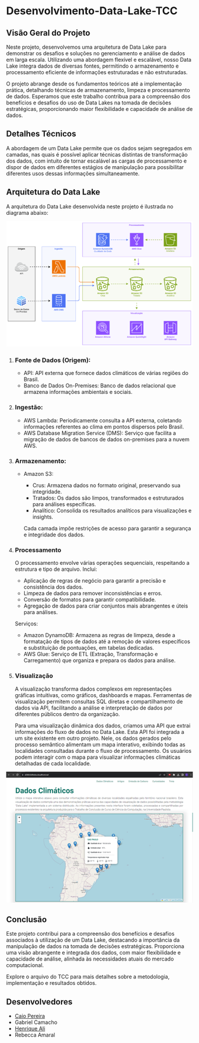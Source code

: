 # Desenvolvimento-Data-Lake-TCC

## **Visão Geral do Projeto**
Neste projeto, desenvolvemos uma arquitetura de Data Lake para demonstrar os desafios e soluções no gerenciamento e análise de dados em larga escala. Utilizando uma abordagem flexível e escalável, nosso Data Lake integra dados de diversas fontes, permitindo o armazenamento e processamento eficiente de informações estruturadas e não estruturadas.

O projeto abrange desde os fundamentos teóricos até a implementação prática, detalhando técnicas de armazenamento, limpeza e processamento de dados. Esperamos que este trabalho contribua para a compreensão dos benefícios e desafios do uso de Data Lakes na tomada de decisões estratégicas, proporcionando maior flexibilidade e capacidade de análise de dados.

## Detalhes Técnicos
A abordagem de um Data Lake permite que os dados sejam segregados em camadas, nas quais é possível aplicar técnicas distintas de transformação dos dados, com intuito de tornar escalável as cargas de processamento e dispor de dados em diferentes estágios de manipulação para possibilitar diferentes usos dessas informações simultaneamente.

## Arquitetura do Data Lake
A arquitetura do Data Lake desenvolvida neste projeto é ilustrada no diagrama abaixo:

![Arquitetura](https://github.com/Henrique-Ali/Desenvolvimento-Data-Lake-TCC/blob/main/imagens/DiagramaArquitetura.png)

1. ### Fonte de Dados (Origem):
   * API: API externa que fornece dados climáticos de várias regiões do Brasil.
   * Banco de Dados On-Premises: Banco de dados relacional que armazena informações ambientais e sociais.

1. ### Ingestão:

   * AWS Lambda: Periodicamente consulta a API externa, coletando informações referentes ao clima em pontos dispersos pelo Brasil.
   * AWS Database Migration Service (DMS): Serviço que facilita a migração de dados de bancos de dados on-premises para a nuvem AWS.
     
1. ### Armazenamento:
   * Amazon S3:
      * Crus: Armazena dados no formato original, preservando sua integridade.
      * Tratados: Os dados são limpos, transformados e estruturados para análises específicas.
      * Analítico: Consolida os resultados analíticos para visualizações e insights.

      Cada camada impõe restrições de acesso para garantir a segurança e integridade dos dados.

1. ### Processamento

   O processamento envolve várias operações sequenciais, respeitando a estrutura e tipo de arquivo. Inclui:

   * Aplicação de regras de negócio para garantir a precisão e consistência dos dados.
   * Limpeza de dados para remover inconsistências e erros.
   * Conversão de formatos para garantir compatibilidade.
   * Agregação de dados para criar conjuntos mais abrangentes e úteis para análises.

   Serviços:

      * Amazon DynamoDB: Armazena as regras de limpeza, desde a formatação de tipos de dados até a remoção de valores específicos e substituição de pontuações, em tabelas dedicadas.
      * AWS Glue: Serviço de ETL (Extração, Transformação e Carregamento) que organiza e prepara os dados para análise.

1. ### Visualização

   A visualização transforma dados complexos em representações gráficas intuitivas, como gráficos, dashboards e mapas. Ferramentas de visualização permitem consultas SQL diretas e compartilhamento de dados via API, facilitando a análise e interpretação de dados por diferentes públicos dentro da organização.

   Para uma visualização dinâmica dos dados, criamos uma API que extrai informações do fluxo de dados no Data Lake. Esta API foi integrada a um site existente em outro projeto. Nele, os dados gerados pelo processo semântico alimentam um mapa interativo, exibindo todas as localidades consultadas durante o fluxo de processamento. Os usuários podem interagir com o mapa para visualizar informações climáticas detalhadas de cada localidade.
<div align="center">
  
![mapa](https://github.com/Henrique-Ali/Desenvolvimento-Data-Lake-TCC/blob/main/imagens/MapaDados.png)

</div>

## Conclusão

Este projeto contribui para a compreensão dos benefícios e desafios associados à utilização de um Data Lake, destacando a importância da manipulação de dados na tomada de decisões estratégicas. Proporciona uma visão abrangente e integrada dos dados, com maior flexibilidade e capacidade de análise, alinhada às necessidades atuais do mercado computacional.

Explore o arquivo do TCC para mais detalhes sobre a metodologia, implementação e resultados obtidos.

## Desenvolvedores

* [Caio Pereira](https://github.com/Caio-Pereira)
* Gabriel Camacho
* [Henrique Ali](https://github.com/Henrique-Ali?tab=repositories)
* Rebecca Amaral
